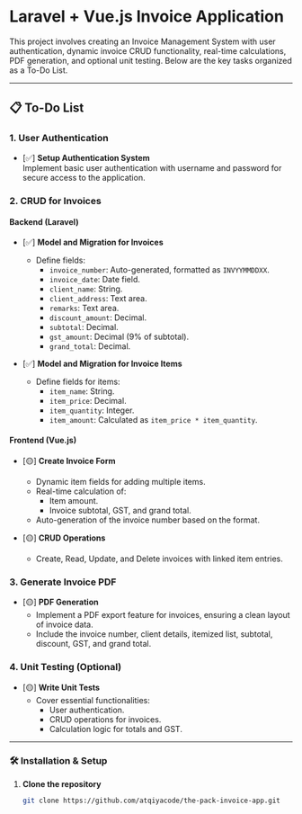 # Laravel + Vue.js Invoice Application

This project involves creating an Invoice Management System with user authentication, dynamic invoice CRUD functionality, real-time calculations, PDF generation, and optional unit testing. Below are the key tasks organized as a To-Do List.

---

## 📋 To-Do List

### 1. User Authentication
- [✅] **Setup Authentication System**  
  Implement basic user authentication with username and password for secure access to the application.

### 2. CRUD for Invoices
#### Backend (Laravel)
- [✅] **Model and Migration for Invoices**  
  - Define fields:
    - `invoice_number`: Auto-generated, formatted as `INVYYMMDDXX`.
    - `invoice_date`: Date field.
    - `client_name`: String.
    - `client_address`: Text area.
    - `remarks`: Text area.
    - `discount_amount`: Decimal.
    - `subtotal`: Decimal.
    - `gst_amount`: Decimal (9% of subtotal).
    - `grand_total`: Decimal.
    
- [✅] **Model and Migration for Invoice Items**  
  - Define fields for items:
    - `item_name`: String.
    - `item_price`: Decimal.
    - `item_quantity`: Integer.
    - `item_amount`: Calculated as `item_price * item_quantity`.

#### Frontend (Vue.js)
- [🟡] **Create Invoice Form**  
  - Dynamic item fields for adding multiple items.
  - Real-time calculation of:
    - Item amount.
    - Invoice subtotal, GST, and grand total.
  - Auto-generation of the invoice number based on the format.

- [🟡] **CRUD Operations**  
  - Create, Read, Update, and Delete invoices with linked item entries.

### 3. Generate Invoice PDF
- [🟡] **PDF Generation**  
  - Implement a PDF export feature for invoices, ensuring a clean layout of invoice data.
  - Include the invoice number, client details, itemized list, subtotal, discount, GST, and grand total.

### 4. Unit Testing (Optional)
- [🟡] **Write Unit Tests**  
  - Cover essential functionalities:
    - User authentication.
    - CRUD operations for invoices.
    - Calculation logic for totals and GST.

---

### 🛠️ Installation & Setup

1. **Clone the repository**  
   ```bash
   git clone https://github.com/atqiyacode/the-pack-invoice-app.git
